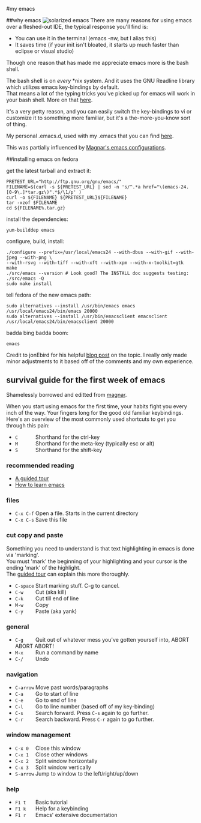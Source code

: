 #my emacs

##why emacs
![solarized emacs](http://batsov.com/images/articles/solarized-emacs.png)
There are many reasons for using emacs over a fleshed-out IDE, the typical response you'll find is:

* You can use it in the terminal (emacs -nw, but I alias this)
* It saves time (if your init isn't bloated, it starts up much faster than eclipse or visual studio)

Though one reason that has made me appreciate emacs more is the bash shell.  

The bash shell is on _every_ *nix system. And it uses the GNU Readline library which utilizes emacs key-bindings by default.  
That means a lot of the typing tricks you've picked up for emacs will work in your bash shell.  More on that [here](http://www.skorks.com/2009/09/bash-shortcuts-for-maximum-productivity/).

It's a very petty reason, and you can easily switch the key-bindings to vi or customize it to something more familiar, but it's a the-more-you-know sort of thing.

My personal .emacs.d, used with my .emacs that you can find [here](https://github.com/SuitAndThai/dotfiles).

This was partially influenced by [Magnar's emacs configurations](https://github.com/magnars/.emacs.d).

##installing emacs on fedora

get the latest tarball and extract it:

    PRETEST_URL="http://ftp.gnu.org/gnu/emacs/"  
    FILENAME=$(curl -s ${PRETEST_URL} | sed -n 's/^.*a href="\(emacs-24.[0-9\.]*tar.gz\)".*$/\1/p' )  
    curl -o ${FILENAME} ${PRETEST_URL}${FILENAME}  
    tar -xzof $FILENAME  
    cd ${FILENAME%.tar.gz}

install the dependencies:

    yum-builddep emacs

configure, build, install:

    ./configure --prefix=/usr/local/emacs24 --with-dbus --with-gif --with-jpeg --with-png \
    --with-rsvg --with-tiff --with-xft --with-xpm --with-x-toolkit=gtk
    make
    ./src/emacs --version # Look good? The INSTALL doc suggests testing: ./src/emacs -Q
    sudo make install

tell fedora of the new emacs path:

    sudo alternatives --install /usr/bin/emacs emacs /usr/local/emacs24/bin/emacs 20000
    sudo alternatives --install /usr/bin/emacsclient emacsclient /usr/local/emacs24/bin/emacsclient 20000

badda bing badda boom:

    emacs

Credit to jonEbird for his helpful [blog post](http://jonebird.com/2011/12/29/installing-emacs-v24-on-fedora/) on the topic.  I really only made minor adjustments to it based off of the comments and my own experience.

## survival guide for the first week of emacs

Shamelessly borrowed and editted from [magnar](https://github.com/magnars/.emacs.d).

When you start using emacs for the first time, your habits fight you every inch
of the way. Your fingers long for the good old familiar keybindings. Here's an
overview of the most commonly used shortcuts to get you through this pain:

* `C      ` Shorthand for the ctrl-key
* `M      ` Shorthand for the meta-key (typically esc or alt)
* `S      ` Shorthand for the shift-key

### recommended reading

* [A guided tour](http://www.gnu.org/software/emacs/tour/)
* [How to learn emacs](http://david.rothlis.net/emacs/howtolearn.html)

### files

* `C-x C-f` Open a file. Starts in the current directory
* `C-x C-s` Save this file

### cut copy and paste

Something you need to understand is that text highlighting in emacs is done via 'marking'.  
You must 'mark' the beginning of your highlighting and your cursor is the ending 'mark' of the highlight.  
The [guided tour](http://www.gnu.org/software/emacs/tour/) can explain this more thoroughly.

* `C-space` Start marking stuff. C-g to cancel.
* `C-w    ` Cut (aka kill)
* `C-k    ` Cut till end of line
* `M-w    ` Copy
* `C-y    ` Paste (aka yank)

### general

* `C-g    ` Quit out of whatever mess you've gotten yourself into, ABORT ABORT ABORT!
* `M-x    ` Run a command by name
* `C-/    ` Undo

### navigation

* `C-arrow` Move past words/paragraphs
* `C-a    ` Go to start of line
* `C-e    ` Go to end of line
* `C-l    ` Go to line number (based off of my key-binding)
* `C-s    ` Search forward. Press `C-s` again to go further.
* `C-r    ` Search backward. Press `C-r` again to go further.

### window management

* `C-x 0  ` Close this window
* `C-x 1  ` Close other windows
* `C-x 2  ` Split window horizontally
* `C-x 3  ` Split window vertically
* `S-arrow` Jump to window to the left/right/up/down

### help

* `F1 t   ` Basic tutorial
* `F1 k   ` Help for a keybinding
* `F1 r   ` Emacs' extensive documentation
